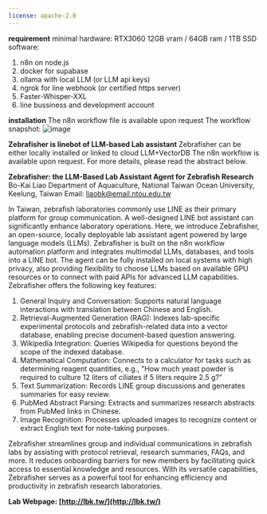 ```yaml
---
license: apache-2.0
---
```

**requirement**
minimal hardware: RTX3060 12GB vram / 64GB ram / 1TB SSD
software: 
1. n8n on node.js
2. docker for supabase
3. ollama with local LLM (or LLM api keys)
4. ngrok for line webhook (or certified https server)
5. Faster-Whisper-XXL
6. line bussiness and development account

**installation**
The n8n workflow file is available upon request
The workflow snapshot:
![image](https://github.com/user-attachments/assets/c57ee1ac-edd1-4253-9f75-d77198eac64a)

**Zebrafisher is linebot of LLM-based Lab assistant**
Zebrafisher can be either locally installed or linked to cloud LLM+VectorDB
The n8n workflow is available upon request.
For more details, please read the abstract below.

**Zebrafisher: the LLM-Based Lab Assistant Agent for Zebrafish Research** 
Bo-Kai Liao
Department of Aquaculture, National Taiwan Ocean University, Keelung, Taiwan
Email: liaobk@email.ntou.edu.tw

In Taiwan, zebrafish laboratories commonly use LINE as their primary platform for group communication. A well-designed LINE bot assistant can significantly enhance laboratory operations. Here, we introduce Zebrafisher, an open-source, locally deployable lab assistant agent powered by large language models (LLMs). Zebrafisher is built on the n8n workflow automation platform and integrates multimodal LLMs, databases, and tools into a LINE bot. The agent can be fully installed on local systems with high privacy, also providing flexibility to choose LLMs based on available GPU resources or to connect with paid APIs for advanced LLM capabilities. Zebrafisher offers the following key features:  
1. General Inquiry and Conversation: Supports natural language interactions with translation between Chinese and English.
2. Retrieval-Augmented Generation (RAG): Indexes lab-specific experimental protocols and zebrafish-related data into a vector database, enabling precise document-based question answering.
3. Wikipedia Integration: Queries Wikipedia for questions beyond the scope of the indexed database.
4. Mathematical Computation: Connects to a calculator for tasks such as determining reagent quantities, e.g., "How much yeast powder is required to culture 12 liters of ciliates if 5 liters require 2.5 g?"
5. Text Summarization: Records LINE group discussions and generates summaries for easy review.
6. PubMed Abstract Parsing: Extracts and summarizes research abstracts from PubMed links in Chinese.
7. Image Recognition: Processes uploaded images to recognize content or extract English text for note-taking purposes.

Zebrafisher streamlines group and individual communications in zebrafish labs by assisting with protocol retrieval, research summaries, FAQs, and more. It reduces onboarding barriers for new members by facilitating quick access to essential knowledge and resources. With its versatile capabilities, Zebrafisher serves as a powerful tool for enhancing efficiency and productivity in zebrafish research laboratories.  

**Lab Webpage: [http://lbk.tw/](http://lbk.tw/)**




